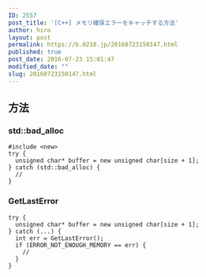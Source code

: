 ```yaml
---
ID: 2557
post_title: '[C++] メモリ確保エラーをキャッチする方法'
author: hiro
layout: post
permalink: https://b.0218.jp/20160723150147.html
published: true
post_date: 2016-07-23 15:01:47
modified_date: ""
slug: 20160723150147.html
---
```

<!--more-->
<h2>方法</h2>
<h3>std::bad_alloc</h3>
<pre class="language-cpp"><code>#include &lt;new&gt;
try {
  unsigned char* buffer = new unsigned char[size + 1];
} catch (std::bad_alloc) {
  // 
}
</code></pre>

<h3>GetLastError</h3>
<pre class="language-cpp"><code>try {
  unsigned char* buffer = new unsigned char[size + 1];
} catch (...) {
  int err = GetLastError();
  if (ERROR_NOT_ENOUGH_MEMORY == err) {
    //
  }
}</code></pre>